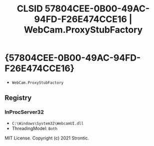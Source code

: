 ﻿---
title: "CLSID 57804CEE-0B00-49AC-94FD-F26E474CCE16 | WebCam.ProxyStubFactory"
excerpt: What is COM-Object CLSID 57804CEE-0B00-49AC-94FD-F26E474CCE16?
---

# {57804CEE-0B00-49AC-94FD-F26E474CCE16}

* `WebCam.ProxyStubFactory`

## Registry


### InProcServer32

* `C:\Windows\System32\WebcamUI.dll`
* ThreadingModel: `Both`

MIT License. Copyright (c) 2021 Strontic.



